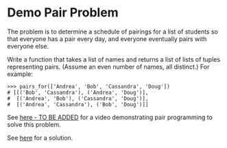 # Demo Pair Problem

The problem is to determine a schedule of pairings for a list of students so that everyone has a pair every day, and everyone eventually pairs with everyone else.

Write a function that takes a list of names and returns a list of lists of tuples representing pairs. (Assume an even number of names, all distinct.) For example:

```
>>> pairs_for(['Andrea', 'Bob', 'Cassandra', 'Doug'])
# [[('Bob', 'Cassandra'), ('Andrea', 'Doug')],
#  [('Andrea', 'Bob'), ('Cassandra', 'Doug')],
#  [('Andrea', 'Cassandra'), ('Bob', 'Doug')]]
```

See [here - TO BE ADDED]() for a video demonstrating pair programming to solve this problem.

See [here](./solution/pair_demo_solution.ipynb) for a solution.
